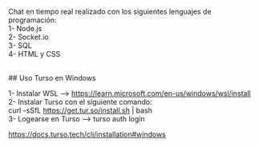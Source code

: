 Chat en tiempo real realizado con los siguientes lenguajes de programación:
<br/>
1- Node.js<br/>
2- Socket.io<br/>
3- SQL<br/>
4- HTML y CSS<br/>

<br/>
## Uso Turso en Windows
<br/>

1- Instalar WSL --> https://learn.microsoft.com/en-us/windows/wsl/install
<br/>
2- Instalar Turso con el siguiente comando:
<br/>
curl -sSfL https://get.tur.so/install.sh | bash
<br/>
3- Logearse en Turso --> turso auth login

https://docs.turso.tech/cli/installation#windows
